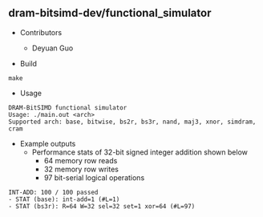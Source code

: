 ## dram-bitsimd-dev/functional_simulator

* Contributors
  * Deyuan Guo

* Build
```
make
```

* Usage
```
DRAM-BitSIMD functional simulator
Usage: ./main.out <arch>
Supported arch: base, bitwise, bs2r, bs3r, nand, maj3, xnor, simdram, cram
```

* Example outputs
  * Performance stats of 32-bit signed integer addition shown below
    * 64 memory row reads
    * 32 memory row writes
    * 97 bit-serial logical operations
```
INT-ADD: 100 / 100 passed
- STAT (base): int-add=1 (#L=1)
- STAT (bs3r): R=64 W=32 sel=32 set=1 xor=64 (#L=97)
```

